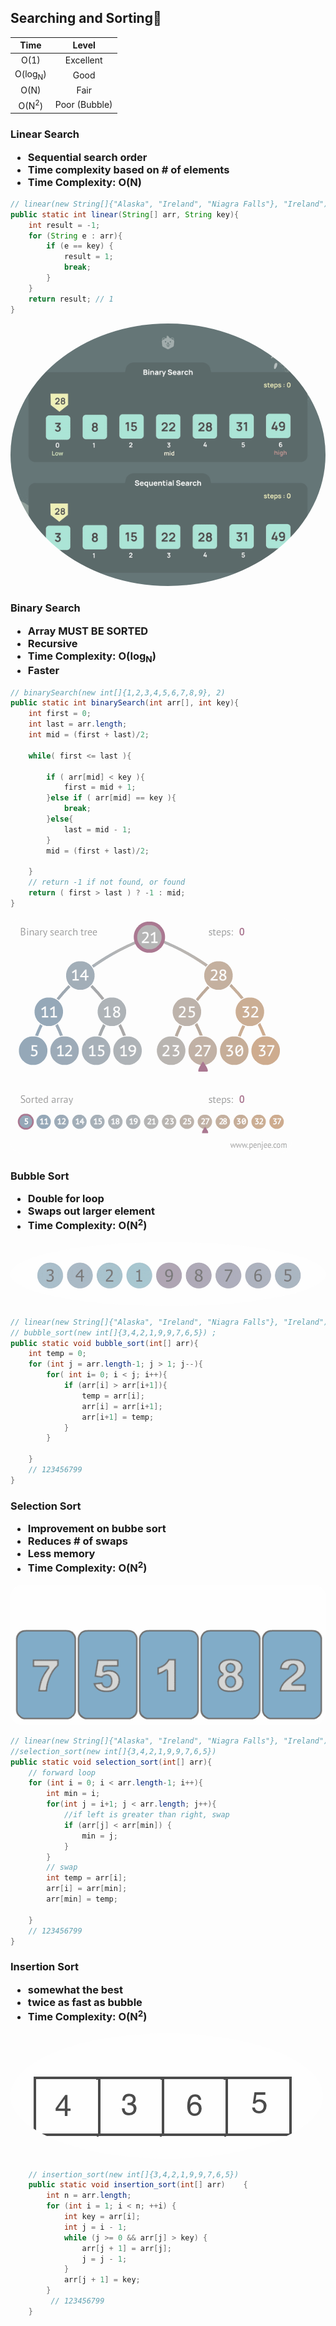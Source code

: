 <h2 id="searching">Searching and Sorting👀</h2>

| Time     | Level |
| :----:      |:----:|
| O(1)      | Excellent|
| O(log<sub>N</sub>)   | Good |
| O(N)   | Fair |
| O(N<sup>2</sup>)   | Poor (Bubble) |

<tr>
<td>
<h3>Linear Search

- Sequential search order
- Time complexity based on # of elements
- Time Complexity: O(N)</h3>
</td>
<td>

```java
// linear(new String[]{"Alaska", "Ireland", "Niagra Falls"}, "Ireland")
public static int linear(String[] arr, String key){
    int result = -1;
    for (String e : arr){
        if (e == key) {
            result = 1;
            break;
        }
    }
    return result; // 1
}
```

</td>
</tr>

<img style="border-radius:80%; filter:grayscale(.6); opacity: .7;" src="./images/sequential-search.gif"/>

</td>

<h3>Binary Search

- Array MUST BE SORTED
- Recursive
- Time Complexity: O(log<sub>N</sub>)
- Faster</h3>
```java
// binarySearch(new int[]{1,2,3,4,5,6,7,8,9}, 2) 
public static int binarySearch(int arr[], int key){  
    int first = 0;
    int last = arr.length;
    int mid = (first + last)/2;  

    while( first <= last ){  

        if ( arr[mid] < key ){  
            first = mid + 1;     
        }else if ( arr[mid] == key ){  
            break;  
        }else{  
            last = mid - 1;  
        }  
        mid = (first + last)/2; 

    }  
    // return -1 if not found, or found
    return ( first > last ) ? -1 : mid;
}
```
<img style="border-radius:2vw; filter:grayscale(.6); opacity: .7;" src="./images/binary-search.gif">



<h3>Bubble Sort

- Double for loop
- Swaps out larger element
- Time Complexity: O(N<sup>2</sup>)</h3>
<img style="border-radius:80%; filter:grayscale(.6); opacity: .7" src="./images/bubble-sort.gif"/>

```java
// linear(new String[]{"Alaska", "Ireland", "Niagra Falls"}, "Ireland")
// bubble_sort(new int[]{3,4,2,1,9,9,7,6,5}) ;
public static void bubble_sort(int[] arr){
    int temp = 0;
    for (int j = arr.length-1; j > 1; j--){
        for( int i= 0; i < j; i++){
            if (arr[i] > arr[i+1]){
                temp = arr[i];
                arr[i] = arr[i+1];
                arr[i+1] = temp;
            }
        }

    }
    // 123456799
}
```

<h3>Selection Sort

- Improvement on bubbe sort
- Reduces # of swaps
- Less memory
- Time Complexity: O(N<sup>2</sup>)</h3>
<img style="border-radius:2vw; filter:grayscale(.6); opacity: .7" src="./images/selection-sort.gif/">

```java
// linear(new String[]{"Alaska", "Ireland", "Niagra Falls"}, "Ireland")
//selection_sort(new int[]{3,4,2,1,9,9,7,6,5}) 
public static void selection_sort(int[] arr){
    // forward loop
    for (int i = 0; i < arr.length-1; i++){
        int min = i;
        for(int j = i+1; j < arr.length; j++){
            //if left is greater than right, swap
            if (arr[j] < arr[min]) {
                min = j;
            }
        }
        // swap
        int temp = arr[i];
        arr[i] = arr[min];
        arr[min] = temp;
        
    }
    // 123456799
}
```


<h3>Insertion Sort

- somewhat the best
- twice as fast as bubble
- Time Complexity: O(N<sup>2</sup>)</h3>
<img style="border-radius:80%; filter:grayscale(.6); opacity: .7" src="./images/insertion-sort.gif">

```java
    // insertion_sort(new int[]{3,4,2,1,9,9,7,6,5})
    public static void insertion_sort(int[] arr)    {
        int n = arr.length;
        for (int i = 1; i < n; ++i) {
            int key = arr[i];
            int j = i - 1;
            while (j >= 0 && arr[j] > key) {
                arr[j + 1] = arr[j];
                j = j - 1;
            }
            arr[j + 1] = key;
        }
         // 123456799
    }
```

